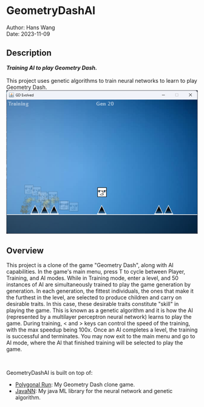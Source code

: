 # GeometryDashAI
Author: Hans Wang<br>
Date: 2023-11-09<br>

## Description
**_Training AI to play Geometry Dash._**<br><br>
This project uses genetic algorithms to train neural networks to learn to play Geometry Dash.
![Training Demo](training_demo.png)

## Overview
This project is a clone of the game "Geometry Dash", along with AI capabilities. In the game's main menu, press T to cycle between Player, Training, and AI modes. While in Training mode, enter a level, and 50 instances of AI are simultaneously trained to play the game generation by generation. In each generation, the fittest individuals, the ones that make it the furthest in the level, are selected to produce children and carry on desirable traits. In this case, these desirable traits constitute "skill" in playing the game. This is known as a genetic algorithm and it is how the AI (represented by a multilayer perceptron neural network) learns to play the game. During training, < and > keys can control the speed of the training, with the max speedup being 100x. Once an AI completes a level, the training is successful and terminates. You may now exit to the main menu and go to AI mode, where the AI that finished training will be selected to play the game.

<br>

GeometryDashAI is built on top of:
- [Polygonal Run](https://github.com/hanswang0608/Polygonal-Run): My Geometry Dash clone game.
- [JavaNN](https://github.com/hanswang0608/JavaNN): My java ML library for the neural network and genetic algorithm.